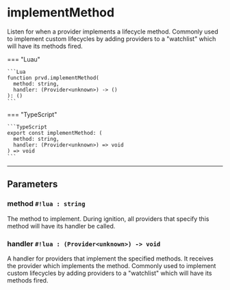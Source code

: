 # implementMethod

Listen for when a provider implements a lifecycle method. Commonly used to
implement custom lifecycles by adding providers to a "watchlist" which will have
its methods fired.

=== "Luau"

    ```Lua
    function prvd.implementMethod(
      method: string,
      handler: (Provider<unknown>) -> ()
    ): ()
    ```

=== "TypeScript"

    ```TypeScript
    export const implementMethod: (
      method: string,
      handler: (Provider<unknown>) => void
    ) => void
    ```

---

## Parameters

### method `#!lua : string`

The method to implement. During ignition, all providers that specify this method
will have its handler be called.

### handler `#!lua : (Provider<unknown>) -> void`

A handler for providers that implement the specified methods. It receives the
provider which implements the method. Commonly used to implement custom
lifecycles by adding providers to a "watchlist" which will have its methods
fired.
